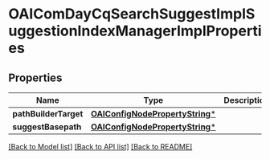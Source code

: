 # OAIComDayCqSearchSuggestImplSuggestionIndexManagerImplProperties

## Properties
Name | Type | Description | Notes
------------ | ------------- | ------------- | -------------
**pathBuilderTarget** | [**OAIConfigNodePropertyString***](OAIConfigNodePropertyString.md) |  | [optional] 
**suggestBasepath** | [**OAIConfigNodePropertyString***](OAIConfigNodePropertyString.md) |  | [optional] 

[[Back to Model list]](../README.md#documentation-for-models) [[Back to API list]](../README.md#documentation-for-api-endpoints) [[Back to README]](../README.md)


